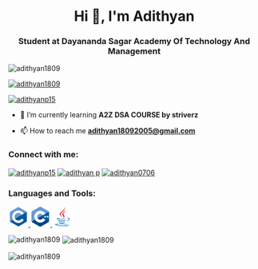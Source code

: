 <h1 align="center">Hi 👋, I'm Adithyan</h1>
<h3 align="center">Student at Dayananda Sagar Academy Of Technology And Management</h3>

<p align="left"> <img src="https://komarev.com/ghpvc/?username=adithyan1809&label=Profile%20views&color=0e75b6&style=flat" alt="adithyan1809" /> </p>

<p align="left"> <a href="https://github.com/ryo-ma/github-profile-trophy"><img src="https://github-profile-trophy.vercel.app/?username=adithyan1809" alt="adithyan1809" /></a> </p>

<p align="left"> <a href="https://twitter.com/adithyanp15" target="blank"><img src="https://img.shields.io/twitter/follow/adithyanp15?logo=twitter&style=for-the-badge" alt="adithyanp15" /></a> </p>

- 🌱 I’m currently learning **A2Z DSA COURSE by striverz**

- 📫 How to reach me **adithyan18092005@gmail.com**

<h3 align="left">Connect with me:</h3>
<p align="left">
<a href="https://twitter.com/adithyanp15" target="blank"><img align="center" src="https://raw.githubusercontent.com/rahuldkjain/github-profile-readme-generator/master/src/images/icons/Social/twitter.svg" alt="adithyanp15" height="30" width="40" /></a>
<a href="https://linkedin.com/in/adithyan p" target="blank"><img align="center" src="https://raw.githubusercontent.com/rahuldkjain/github-profile-readme-generator/master/src/images/icons/Social/linked-in-alt.svg" alt="adithyan p" height="30" width="40" /></a>
<a href="https://instagram.com/adithyan0706" target="blank"><img align="center" src="https://raw.githubusercontent.com/rahuldkjain/github-profile-readme-generator/master/src/images/icons/Social/instagram.svg" alt="adithyan0706" height="30" width="40" /></a>
</p>

<h3 align="left">Languages and Tools:</h3>
<p align="left"> <a href="https://www.cprogramming.com/" target="_blank" rel="noreferrer"> <img src="https://raw.githubusercontent.com/devicons/devicon/master/icons/c/c-original.svg" alt="c" width="40" height="40"/> </a> <a href="https://www.w3schools.com/cpp/" target="_blank" rel="noreferrer"> <img src="https://raw.githubusercontent.com/devicons/devicon/master/icons/cplusplus/cplusplus-original.svg" alt="cplusplus" width="40" height="40"/> </a> <a href="https://www.java.com" target="_blank" rel="noreferrer"> <img src="https://raw.githubusercontent.com/devicons/devicon/master/icons/java/java-original.svg" alt="java" width="40" height="40"/> </a> </p>

<p><img align="left" src="https://github-readme-stats.vercel.app/api/top-langs?username=adithyan1809&show_icons=true&locale=en&layout=compact" alt="adithyan1809" /></p>

<p>&nbsp;<img align="center" src="https://github-readme-stats.vercel.app/api?username=adithyan1809&show_icons=true&locale=en" alt="adithyan1809" /></p>

<p><img align="center" src="https://github-readme-streak-stats.herokuapp.com/?user=adithyan1809&" alt="adithyan1809" /></p>

<!--
**Adithyan1809/Adithyan1809** is a ✨ _special_ ✨ repository because its `README.md` (this file) appears on your GitHub profile.

Here are some ideas to get you started:

- 🔭 I’m currently working on ...
- 🌱 I’m currently learning ...
- 👯 I’m looking to collaborate on ...
- 🤔 I’m looking for help with ...
- 💬 Ask me about ...
- 📫 How to reach me: ...
- 😄 Pronouns: ...
- ⚡ Fun fact: ...
-->
